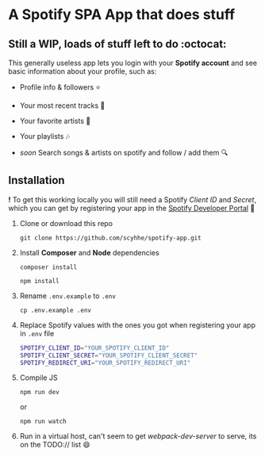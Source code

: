 # A Spotify SPA App that does stuff

## Still a WIP, loads of stuff left to do :octocat:

This generally useless app lets you login with your **Spotify account** and see basic information about your profile, such as:

   * Profile info & followers :star:

   * Your most recent tracks :musical_note:

   * Your favorite artists :hear_no_evil:

   * Your playlists :notes:

   * *soon* Search songs & artists on spotify and follow / add them :mag:

## Installation

**!** To get this working locally you will still need a Spotify *Client ID* and *Secret*, which you can get by registering your app in
the [Spotify Developer Portal](https://developer.spotify.com/) :seedling:

1. Clone or download this repo

    `git clone https://github.com/scyhhe/spotify-app.git`

1. Install **Composer** and **Node** dependencies

    `composer install`

    `npm install`

1. Rename `.env.example` to `.env`

    `cp .env.example .env`

1. Replace Spotify values with the ones you got when registering your app in `.env` file

    ```bash
    SPOTIFY_CLIENT_ID="YOUR_SPOTIFY_CLIENT_ID"
    SPOTIFY_CLIENT_SECRET="YOUR_SPOTIFY_CLIENT_SECRET"
    SPOTIFY_REDIRECT_URI="YOUR_SPOTIFY_REDIRECT_URI"
    ```

1. Compile JS

    `npm run dev` 
    
    or

    `npm run watch`


1. Run in a virtual host, can't seem to get *webpack-dev-server* to serve, its on the TODO:// list :smile:




